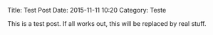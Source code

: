 Title: Test Post
Date: 2015-11-11 10:20
Category: Teste

This is a test post. If all works out, this will be replaced by real stuff.
